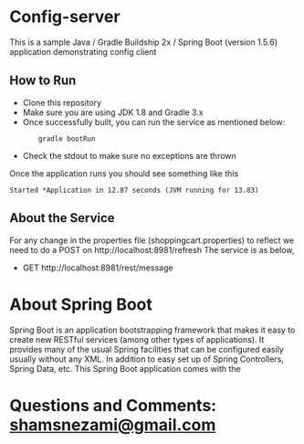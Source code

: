 # Config-server

This is a sample Java / Gradle Buildship 2x / Spring Boot (version 1.5.6) application demonstrating config client

## How to Run 
* Clone this repository 
* Make sure you are using JDK 1.8 and Gradle 3.x
* Once successfully built, you can run the service as mentioned below:
```
       gradle bootRun
```
* Check the stdout to make sure no exceptions are thrown

Once the application runs you should see something like this

```
Started *Application in 12.87 seconds (JVM running for 13.83)
```

## About the Service

For any change in the properties file (shoppingcart.properties) to reflect we need to do a POST on http://localhost:8981/refresh 
The service is as below,
* GET http://localhost:8981/rest/message 



# About Spring Boot

Spring Boot is an application bootstrapping framework that makes it easy to create new RESTful services (among other types of applications). It provides many of the usual Spring facilities that can be configured easily usually without any XML. In addition to easy set up of Spring Controllers, Spring Data, etc. This Spring Boot application comes with the 

# Questions and Comments: shamsnezami@gmail.com






